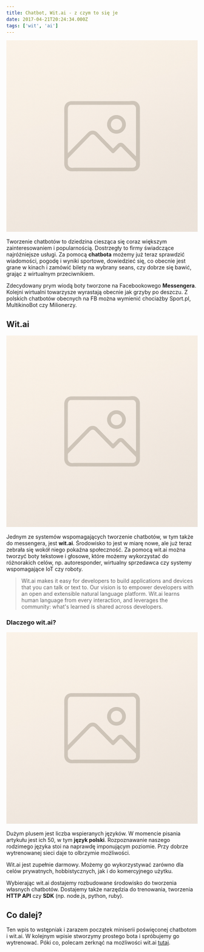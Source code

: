 ```yaml
---
title: Chatbot, Wit.ai - z czym to się je
date: 2017-04-21T20:24:34.000Z
tags: ['wit', 'ai']
---
```


![Chatbot - Sport.pl](./Zrzut-ekranu-2017-04-21-o-20.04.53-e1492798956710.png)

Tworzenie chatbotów to dziedzina ciesząca się coraz większym zainteresowaniem i popularnością. Dostrzegły to firmy świadczące najróżniejsze usługi. Za pomocą **chatbota** możemy już teraz sprawdzić wiadomości, pogodę i wyniki sportowe, dowiedzieć się, co obecnie jest grane w kinach i zamówić bilety na wybrany seans, czy dobrze się bawić, grając z wirtualnym przeciwnikiem.

Zdecydowany prym wiodą boty tworzone na Facebookowego **Messengera**. Kolejni wirtualni towarzysze wyrastają obecnie jak grzyby po deszczu. Z polskich chatbotów obecnych na FB można wymienić chociażby Sport.pl, MultikinoBot czy Milionerzy.

## Wit.ai

![Chatbot - Multikino Polska](./Zrzut-ekranu-2017-04-21-o-20.07.06-e1492798979758.png)

Jednym ze systemów wspomagających tworzenie chatbotów, w tym także do messengera, jest **wit.ai**. Środowisko to jest w miarę nowe, ale już teraz zebrała się wokół niego pokaźna społeczność. Za pomocą wit.ai można tworzyć boty tekstowe i głosowe, które możemy wykorzystać do różnorakich celów, np. autoresponder, wirtualny sprzedawca czy systemy wspomagające IoT czy roboty.

> Wit.ai makes it easy for developers to build applications and devices that you can talk or text to. Our vision is to empower developers with an open and extensible natural language platform. Wit.ai learns human language from every interaction, and leverages the community: what's learned is shared across developers.

### Dlaczego wit.ai?

![Chatbot - Milionerzy](./Zrzut-ekranu-2017-04-21-o-20.07.59-e1492799038690.png)

Dużym plusem jest liczba wspieranych języków. W momencie pisania artykułu jest ich 50, w tym **język polski**. Rozpoznawanie naszego rodzimego języka stoi na naprawdę imponującym poziomie. Przy dobrze wytrenowanej sieci daje to olbrzymie możliwości.

Wit.ai jest zupełnie darmowy. Możemy go wykorzystywać zarówno dla celów prywatnych, hobbistycznych, jak i do komercyjnego użytku.

Wybierając wit.ai dostajemy rozbudowane środowisko do tworzenia własnych chatbotów. Dostajemy także narzędzia do trenowania, tworzenia **HTTP API** czy **SDK** (np. node.js, python, ruby).

## Co dalej?

Ten wpis to wstępniak i zarazem początek miniserii poświęconej chatbotom i wit.ai. W kolejnym wpisie stworzymy prostego bota i spróbujemy go wytrenować. Póki co, polecam zerknąć na możliwości wit.ai [tutaj](https://labs.wit.ai/demo/).

